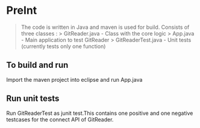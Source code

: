 # PreInt

> The code is written in Java and maven is used for build.
> Consists of three classes :
	> GitReader.java - Class with the core logic
	> App.java - Main application to test GitReader
	> GitReaderTest.java - Unit tests (currently tests only one function)
	
To build and run 
----------------
Import the maven project into eclipse and run App.java

Run unit tests
--------------
Run GitReaderTest as junit test.This contains one positive and one negative testcases for the connect API of GitReader.	
